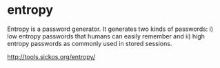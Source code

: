 entropy
=======
Entropy is a password generator. It generates two kinds of passwords:
i) low entropy passwords that humans can easily remember and ii) high
entropy passwords as commonly used in stored sessions.

http://tools.sickos.org/entropy/
